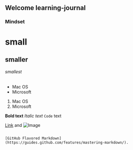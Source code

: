 ## Welcome learning-journal 

### Mindset




# small
## smaller
###### smallest

- Mac OS
- Microsoft

1. Mac OS
2. Microsoft

**Bold text** 
_Italic text_ 
`Code` text

[Link](url) and ![Image](src)
```

[GitHub Flavored Markdown](https://guides.github.com/features/mastering-markdown/).



